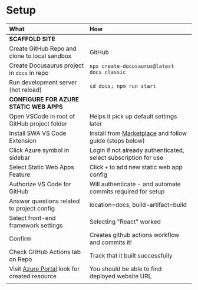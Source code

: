 # Setup

| What | How |
|:---|:---|
| **SCAFFOLD SITE** | |
| Create GitHub Repo and clone to local sandbox | GitHub  |
| Create Docusaurus project in `docs` in repo | `npx create-docusaurus@latest docs classic` |
| Run development server (hot reload) | `cd docs; npm run start` |
|**CONFIGURE FOR AZURE STATIC WEB APPS** | |
| Open VSCode in root of GitHub project folder | Helps it pick up default settings later |
| Install SWA VS Code Extension | Install from [Marketplace](https://marketplace.visualstudio.com/items?itemName=ms-azuretools.vscode-azurestaticwebapps) and follow guide (steps below) |
| Click Azure symbol in sidebar | Login if not already authenticated, select subscription for use |
| Select Static Web Apps Feature | Click `+` to add new static web app config |
| Authorize VS Code for GitHub | Will authenticate - and automate commits required for setup |
| Answer questions related to project config | location=docs, build-artifact=build |
| Select front-end framework settings | Selecting "React" worked |
| Confirm | Creates github actions workflow and commits it! |
| Check GitHub Actions tab on Repo  | Track that it built successfully |
| Visit [Azure Portal](https://portal.azure.com) look for created resource | You should be able to find deployed website URL |
| | |
